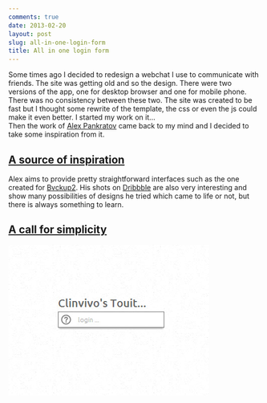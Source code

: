 ```yaml
---
comments: true
date: 2013-02-20
layout: post
slug: all-in-one-login-form
title: All in one login form
---
```



Some times ago I decided to redesign a webchat I use to communicate with friends. The site was getting old and so the design. There were two versions of the app, one for desktop browser and one for mobile phone. There was no consistency between these two. The site was created to be fast but I thought some rewrite of the template, the css or even the js could make it even better. I started my work on it...  
Then the work of [Alex Pankratov](http://swappedcc.com/) came back to my mind and I decided to take some inspiration from it.

<a name="inspiration" href="#inspiration"><h2>A source of inspiration</h2></a>

Alex aims to provide pretty straightforward interfaces such as the one created for [Bvckup2](http://bvckup2.com/). His shots on [Dribbble](http://dribbble.com/apankrat) are also very interesting and show many possibilities of designs he tried which came to life or not, but there is always something to learn.

<a name="simplicity" href="#simplicity"><h2>A call for simplicity</h2></a>



<div class="gif-player">
	<img class="gif-still" src="/img/posts/2013-02-20-login-form_initial-state.jpg">
	<img class="gif-movie"	gif="/img/posts/2013-02-20-login-form_animated.gif">
	<div class="gif-ctrl"></div>
</div>
